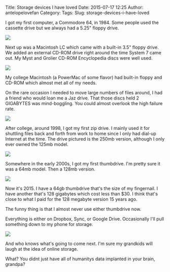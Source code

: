 Title: Storage devices I have loved
Date: 2015-07-17 12:25
Author: antelopelovefan
Category: 
Tags: 
Slug: storage-devices-i-have-loved

I got my first computer, a Commodore 64, in 1984. Some people used the cassette drive but we always had a 5.25" floppy drive.

<img src="https://d262ilb51hltx0.cloudfront.net/max/800/1*lpQ9g6GNUK-nT6f6VouMgg.jpeg" />

Next up was a Macintosh LC which came with a built-in 3.5" floppy drive. We added an external CD-ROM drive right around the time System 7 came out. My Myst and Grolier CD-ROM Encyclopedia discs were well used.

<img src="https://d262ilb51hltx0.cloudfront.net/max/800/1*6aspAb6s3tKBlczad_7U1g.jpeg" />

My college Macintosh (a PowerMac of some flavor) had built-in floppy and CD-ROM which almost met all of my needs.

On the rare occasion I needed to move large numbers of files around, I had a friend who would loan me a Jaz drive. That those discs held 2 GIGABYTES was mind-boggling. You could almost overlook the high failure rate.

<img src="https://d262ilb51hltx0.cloudfront.net/max/800/1*iV_s8X6V_cGG9qO9GQ_7-g.jpeg" />

After college, around 1998, I got my first zip drive. I mainly used it for shuttling files back and forth from work to home since I only had dial-up Internet at the time. The drive pictured is the 250mb version, although I only ever owned the 125mb model.

<img src="https://d262ilb51hltx0.cloudfront.net/max/1280/1*Hgah1NqtLhQREwsB0I7b3g.jpeg"  />

Somewhere in the early 2000s, I got my first thumbdrive. I'm pretty sure it was a 64mb model. Then a 128mb version.

<img src="https://d262ilb51hltx0.cloudfront.net/max/800/1*mXHdjZCNmsNF2wpHyj658A.jpeg" />

Now it's 2015. I have a 64gb thumbdrive that's the size of my fingernail. I have another that's 128 gigabytes which cost less than $30. I think that's close to what I paid for the 128 megabyte version 15 years ago.

The funny thing is that I almost never use either thumbdrive now.

Everything is either on Dropbox, Sync, or Google Drive. Occasionally I'll pull something down to my phone for storage.

<img src="https://d262ilb51hltx0.cloudfront.net/max/800/1*JhRMGa3XFh61j7Zlsqz7UA.png" />

And who knows what's going to come next. I'm sure my grandkids will laugh at the idea of online storage.

What? You didnt just have all of humanitys data implanted in your brain, grandpa?

